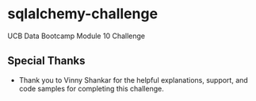 # sqlalchemy-challenge
UCB Data Bootcamp Module 10 Challenge

## Special Thanks
- Thank you to Vinny Shankar for the helpful explanations, support, and code samples for completing this challenge. 
